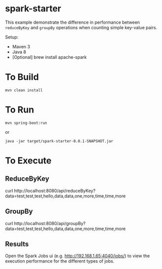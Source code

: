 # spark-starter

This example demonstrate the difference in performance between `reduceByKey` and `groupBy` operations when counting simple key-value pairs.

Setup:

* Maven 3
* Java 8
* [Optional] brew install apache-spark

# To Build
`mvn clean install`

# To Run
`mvn spring-boot:run`

or

`java -jar target/spark-starter-0.0.1-SNAPSHOT.jar`

# To Execute

## ReduceByKey
curl http://localhost:8080/api/reduceByKey?data=test,test,test,hello,data,data,one,more,time,time,more

## GroupBy
curl http://localhost:8080/api/groupBy?data=test,test,test,hello,data,data,one,more,time,time,more

## Results
Open the Spark Jobs ui (e.g. http://192.168.1.65:4040/jobs/) to view the execution performance for the different types of jobs.
